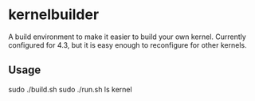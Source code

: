 # kernelbuilder

A build environment to make it easier to build your own kernel. Currently configured for 4.3, but it is easy enough to reconfigure for other kernels.

## Usage

sudo ./build.sh
sudo ./run.sh
ls kernel
